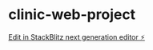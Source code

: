 # clinic-web-project

[Edit in StackBlitz next generation editor ⚡️](https://stackblitz.com/~/github.com/aribabaig/clinic-web-project)